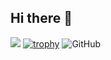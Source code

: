 ## Hi there 👋

<!--
**Antik004/Antik004** is a ✨ _special_ ✨ repository because its `README.md` (this file) appears on your GitHub profile.

Here are some ideas to get you started:

- 🔭 I’m currently working on ...
- 🌱 I’m currently learning ...
- 👯 I’m looking to collaborate on ...
- 🤔 I’m looking for help with ...
- 💬 Ask me about ...
- 📫 How to reach me: ...
- 😄 Pronouns: ...
- ⚡ Fun fact: ...
-->
[![](https://visitcount.itsvg.in/api?id=Antik004&label=Profile%20Views&color=4&icon=0&pretty=true)](https://visitcount.itsvg.in)
[![trophy](https://github-profile-trophy.vercel.app/?username=Antik004)](https://github.com/ryo-ma/github-profile-trophy)
![GitHub](https://raw.github.com/williambelle/github-contribution-color-graph/master/docs/contributions-github-default.png)
